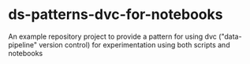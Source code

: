 # ds-patterns-dvc-for-notebooks
An example repository project to provide a pattern for using dvc ("data-pipeline" version control) for experimentation using both scripts and notebooks
